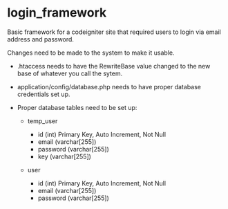 login_framework
===============

Basic framework for a codeigniter site that required users to login via email address and password.

Changes need to be made to the system to make it usable.

- .htaccess needs to have the RewriteBase value changed to the new base of whatever you call the sytem.

- application/config/database.php needs to have proper database credentials set up.

- Proper database tables need to be set up:
	- temp_user
		- id		(int)	Primary Key, Auto Increment, Not Null
		- email		(varchar[255])
		- password	(varchar[255])
		- key		(varchar[255])
		
	- user
		- id		(int)	Primary Key, Auto Increment, Not Null
		- email		(varchar[255])
		- password	(varchar[255])

